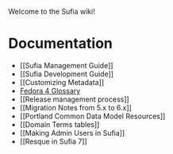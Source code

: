 Welcome to the Sufia wiki!

# Documentation

* [[Sufia Management Guide]]
* [[Sufia Development Guide]]
* [[Customizing Metadata]]
* [Fedora 4 Glossary](https://github.com/projecthydra/active_fedora/wiki/Fedora-4-Glossary)
* [[Release management process]]
* [[Migration Notes from 5.x to 6.x]]
* [[Portland Common Data Model Resources]]
* [[Domain Terms tables]]
* [[Making Admin Users in Sufia]]
* [[Resque in Sufia 7]]
